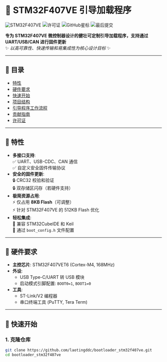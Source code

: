 # 🚀 STM32F407VE 引导加载程序

![STM32F407VE](https://img.shields.io/badge/STM32F4-Discovery-blue?logo=stmicroelectronics&style=flat)
![许可证](https://img.shields.io/badge/License-MIT-green)
![GitHub星标](https://img.shields.io/github/stars/laotingddc/bootloader_stm32f407ve?style=social)
![最后提交](https://img.shields.io/github/last-commit/laotingddc/bootloader_stm32f407ve)

**专为 STM32F407VE 微控制器设计的健壮可定制引导加载程序，支持通过 UART/USB/CAN 进行固件更新**  
✨ *以高可靠性、快速传输和易集成性为核心设计目标* ✨

---

## 📌 目录
- [特性](#-特性)
- [硬件要求](#-硬件要求)
- [快速开始](#-快速开始)
- [项目结构](#-项目结构)
- [引导程序工作流程](#-引导程序工作流程)
- [贡献指南](#-贡献指南)
- [许可证](#-许可证)

---

## 🌟 特性
- **多接口支持**:  
  ✅ UART、USB-CDC、CAN 通信  
  ✅ 自定义安全固件传输协议
- **安全的固件更新**:  
  🔒 CRC32 校验和验证  
  🔒 双存储区闪存（若硬件支持）
- **极简资源占用**:  
  ⚡ 仅占用 **8KB Flash**（可调整）  
  ⚡ 针对 STM32F407VE 的 512KB Flash 优化
- **轻松集成**:  
  🔧 兼容 STM32CubeIDE 和 Keil  
  🔧 通过 `boot_config.h` 文件配置

---

## 🔧 硬件要求
- **主控芯片**: STM32F407VET6 (Cortex-M4, 168MHz)
- **外设**:
  - USB Type-C/UART 转 USB 模块
  - 启动模式引脚配置: `BOOT0=1`, `BOOT1=0`
- **工具**:
  - ST-Link/V2 编程器
  - 串口终端工具 (PuTTY, Tera Term)

---

## 🚀 快速开始

### 1. 克隆仓库
```bash
git clone https://github.com/laotingddc/bootloader_stm32f407ve.git
cd bootloader_stm32f407ve